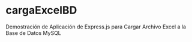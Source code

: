 # cargaExcelBD
Demostración de Aplicación de Express.js para Cargar Archivo Excel a la Base de Datos MySQL
